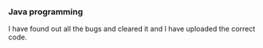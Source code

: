 <h3>Java programming</h3>

<p>I have found out all the bugs and cleared it and I have uploaded the correct code.</p>
